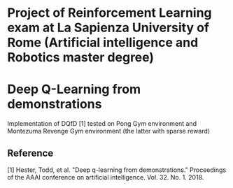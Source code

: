 # Project of Reinforcement Learning exam at La Sapienza University of Rome (Artificial intelligence and Robotics master degree)

# Deep Q-Learning from demonstrations

Implementation of DQfD [1] tested on Pong Gym environment and Montezuma Revenge Gym environment (the latter with sparse reward)


## Reference
[1] Hester, Todd, et al. "Deep q-learning from demonstrations." Proceedings of the AAAI conference on artificial intelligence. Vol. 32. No. 1. 2018.
